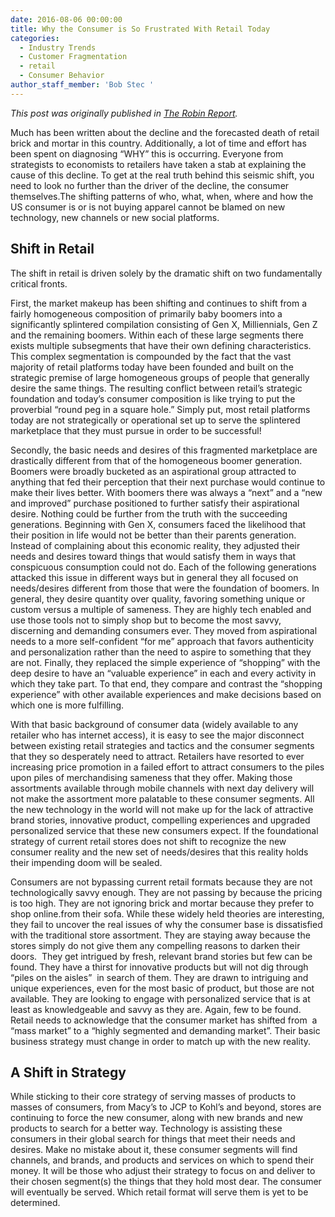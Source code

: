 ```yaml
---
date: 2016-08-06 00:00:00
title: Why the Consumer is So Frustrated With Retail Today
categories:
  - Industry Trends
  - Customer Fragmentation
  - retail
  - Consumer Behavior
author_staff_member: 'Bob Stec '
---
```



*This post was originally published in [The Robin Report](http://www.therobinreport.com/why-the-consumer-is-so-frustrated-with-retail-today/).*

Much has been written about the decline and the forecasted death of retail brick and mortar in this country. Additionally, a lot of time and effort has been spent on diagnosing “WHY” this is occurring. Everyone from strategists to economists to retailers have taken a stab at explaining the cause of this decline. To get at the real truth behind this seismic shift, you need to look no further than the driver of the decline, the consumer themselves.The shifting patterns of who, what, when, where and how the US consumer is or is not buying apparel cannot be blamed on new technology, new channels or new social platforms.&nbsp;

## Shift in Retail

The shift in retail is driven solely by the dramatic shift on two fundamentally critical fronts.

First, the market makeup has been shifting and continues to shift from a fairly homogeneous composition of primarily baby boomers into a significantly splintered compilation consisting of Gen X, Milliennials, Gen Z and the remaining boomers. Within each of these large segments there exists multiple subsegments that have their own defining characteristics. This complex segmentation is compounded by the fact that the vast majority of retail platforms today have been founded and built on the strategic premise of large homogeneous groups of people that generally desire the same things. The resulting conflict between retail’s strategic foundation and today’s consumer composition is like trying to put the proverbial “round peg in a square hole.” Simply put, most retail platforms today are not strategically or operational set up to serve the splintered marketplace that they must pursue in order to be successful!

Secondly, the basic needs and desires of this fragmented marketplace are drastically different from that of the homogeneous boomer generation. Boomers were broadly bucketed as an aspirational group attracted to anything that fed their perception that their next purchase would continue to make their lives better. With boomers there was always a “next” and a “new and improved” purchase positioned to further satisfy their aspirational desire. Nothing could be further from the truth with the succeeding generations. Beginning with Gen X, consumers faced the likelihood that their position in life would not be better than their parents generation. Instead of complaining about this economic reality, they adjusted their needs and desires toward things that would satisfy them in ways that conspicuous consumption could not do. Each of the following generations attacked this issue in different ways but in general they all focused on needs/desires different from those that were the foundation of boomers. In general, they desire quantity over quality, favoring something unique or custom versus a multiple of sameness. They are highly tech enabled and use those tools not to simply shop but to become the most savvy, discerning and demanding consumers ever. They moved from aspirational needs to a more self-confident “for me” approach that favors authenticity and personalization rather than the need to aspire to something that they are not. Finally, they replaced the simple experience of “shopping” with the deep desire to have an “valuable experience” in each and every activity in which they take part. To that end, they compare and contrast the “shopping experience” with other available experiences and make decisions based on which one is more fulfilling.

With that basic background of consumer data (widely available to any retailer who has internet access), it is easy to see the major disconnect between existing retail strategies and tactics and the consumer segments that they so desperately need to attract. Retailers have resorted to ever increasing price promotion in a failed effort to attract consumers to the piles upon piles of merchandising sameness that they offer. Making those assortments available through mobile channels with next day delivery will not make the assortment more palatable to these consumer segments. All the new technology in the world will not make up for the lack of attractive brand stories, innovative product, compelling experiences and upgraded personalized service that these new consumers expect. If the foundational strategy of current retail stores does not shift to recognize the new consumer reality and the new set of needs/desires that this reality holds their impending doom will be sealed.

Consumers are not bypassing current retail formats because they are not technologically savvy enough. They are not passing by because the pricing is too high. They are not ignoring brick and mortar because they prefer to shop online.from their sofa. While these widely held theories are interesting, they fail to uncover the real issues of why the consumer base is dissatisfied with the traditional store assortment. They are staying away because the stores simply do not give them any compelling reasons to darken their doors. &nbsp;They get intrigued by fresh, relevant brand stories but few can be found. They have a thirst for innovative products but will not dig through “piles on the aisles” &nbsp;in search of them. They are drawn to intriguing and unique experiences, even for the most basic of product, but those are not available. They are looking to engage with personalized service that is at least as knowledgeable and savvy as they are. Again, few to be found. Retail needs to acknowledge that the consumer market has shifted from &nbsp;a “mass market” to a “highly segmented and demanding market”. Their basic business strategy must change in order to match up with the new reality.

## A Shift in Strategy

While sticking to their core strategy of serving masses of products to masses of consumers, from Macy’s to JCP to Kohl’s and beyond, stores are continuing to force the new consumer, along with new brands and new products to search for a better way. Technology is assisting these consumers in their global search for things that meet their needs and desires. Make no mistake about it, these consumer segments will find channels, and brands, and products and services on which to spend their money. It will be those who adjust their strategy to focus on and deliver to their chosen segment(s) the things that they hold most dear. The consumer will eventually be served. Which retail format will serve them is yet to be determined.